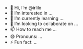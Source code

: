 - 👋 Hi, I’m @irlilx
- 👀 I’m interested in ...
- 🌱 I’m currently learning ...
- 💞️ I’m looking to collaborate on ...
- 📫 How to reach me ...
- 😄 Pronouns: ...
- ⚡ Fun fact: ...

<!---
irlilx/irlilx is a ✨ special ✨ repository because its `README.md` (this file) appears on your GitHub profile.
You can click the Preview link to take a look at your changes.
--->
